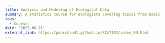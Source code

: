```yaml
---
title: Analysis and Modeling of Ecological Data
summary: A statistics course for ecologists covering topics from basic hypothesis testing and linear regression to mixed models and multivariate analyses.
tags:
  - Courses
date: '2025-06-21'
external_link: https://pmarchand1.github.io/ECL7102/index_EN.html
---
```

